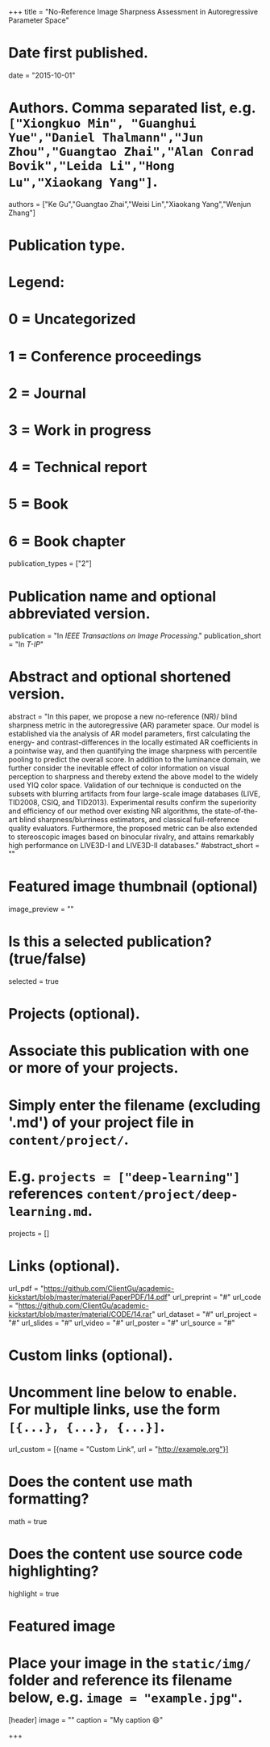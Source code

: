 +++
title = "No-Reference Image Sharpness Assessment in Autoregressive Parameter Space"

# Date first published.
date = "2015-10-01"

# Authors. Comma separated list, e.g. `["Xiongkuo Min", "Guanghui Yue","Daniel Thalmann","Jun Zhou","Guangtao Zhai","Alan Conrad Bovik","Leida Li","Hong Lu","Xiaokang Yang"]`.
authors = ["Ke Gu","Guangtao Zhai","Weisi Lin","Xiaokang Yang","Wenjun Zhang"]
# Publication type.
# Legend:
# 0 = Uncategorized
# 1 = Conference proceedings
# 2 = Journal
# 3 = Work in progress
# 4 = Technical report
# 5 = Book
# 6 = Book chapter
publication_types = ["2"]

# Publication name and optional abbreviated version.
publication = "In *IEEE Transactions on Image Processing*."
publication_short = "In *T-IP*"

# Abstract and optional shortened version.
abstract = "In this paper, we propose a new no-reference (NR)/ blind sharpness metric in the autoregressive (AR) parameter space. Our model is established via the analysis of AR model parameters, first calculating the energy- and contrast-differences in the locally estimated AR coefficients in a pointwise way, and then quantifying the image sharpness with percentile pooling to predict the overall score. In addition to the luminance domain, we further consider the inevitable effect of color information on visual perception to sharpness and thereby extend the above model to the widely used YIQ color space. Validation of our technique is conducted on the subsets with blurring artifacts from four large-scale image databases (LIVE, TID2008, CSIQ, and TID2013). Experimental results confirm the superiority and efficiency of our method over existing NR algorithms, the state-of-the-art blind sharpness/blurriness estimators, and classical full-reference quality evaluators. Furthermore, the proposed metric can be also extended to stereoscopic images based on binocular rivalry, and attains remarkably high performance on LIVE3D-I and LIVE3D-II databases."
#abstract_short = ""

# Featured image thumbnail (optional)
image_preview = ""

# Is this a selected publication? (true/false)
selected = true

# Projects (optional).
#   Associate this publication with one or more of your projects.
#   Simply enter the filename (excluding '.md') of your project file in `content/project/`.
#   E.g. `projects = ["deep-learning"]` references `content/project/deep-learning.md`.
projects = []

# Links (optional).
url_pdf = "https://github.com/ClientGu/academic-kickstart/blob/master/material/PaperPDF/14.pdf"
url_preprint = "#"
url_code = "https://github.com/ClientGu/academic-kickstart/blob/master/material/CODE/14.rar"
url_dataset = "#"
url_project = "#"
url_slides = "#"
url_video = "#"
url_poster = "#"
url_source = "#"

# Custom links (optional).
#   Uncomment line below to enable. For multiple links, use the form `[{...}, {...}, {...}]`.
 url_custom = [{name = "Custom Link", url = "http://example.org"}]

# Does the content use math formatting?
math = true

# Does the content use source code highlighting?
highlight = true

# Featured image
# Place your image in the `static/img/` folder and reference its filename below, e.g. `image = "example.jpg"`.
[header]
image = ""
caption = "My caption 😄"

+++
